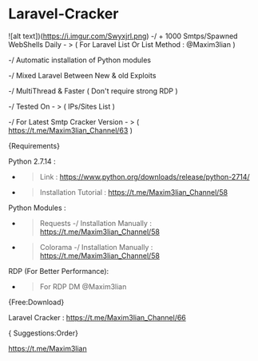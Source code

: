 # Laravel-Cracker
![alt text])(https://i.imgur.com/Swyxjrl.png)
-/ + 1000 Smtps/Spawned WebShells Daily - > ( For Laravel List Or List Method : @Maxim3lian )

-/ Automatic installation of Python modules

-/ Mixed Laravel Between New & old Exploits

-/ MultiThread & Faster ( Don't require strong RDP )

-/ Tested On - > ( IPs/Sites List )

-/ For Latest Smtp Cracker Version - > ( https://t.me/Maxim3lian_Channel/63 )

{Requirements}

Python 2.7.14 :
- > Link : https://www.python.org/downloads/release/python-2714/
- > Installation Tutorial : https://t.me/Maxim3lian_Channel/58

Python Modules :
- > Requests -/ Installation Manually : https://t.me/Maxim3lian_Channel/58
- > Colorama -/ Installation Manually : https://t.me/Maxim3lian_Channel/58

RDP (For Better Performance):
- > For RDP DM @Maxim3lian

{Free:Download}

Laravel Cracker : https://t.me/Maxim3lian_Channel/66

{ Suggestions:Order}

https://t.me/Maxim3lian
